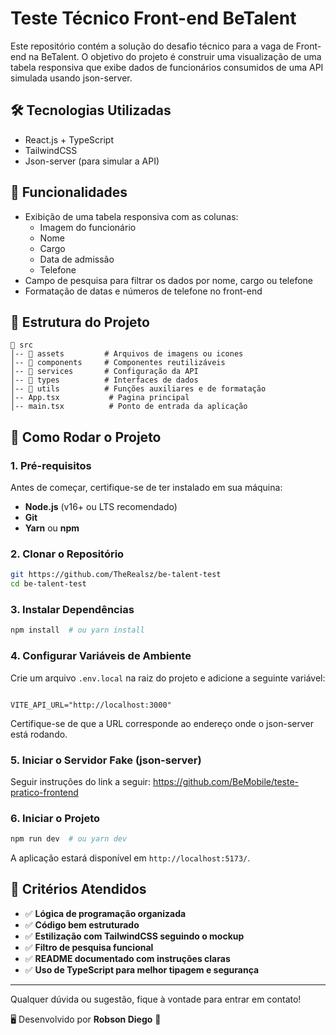 # Teste Técnico Front-end BeTalent

Este repositório contém a solução do desafio técnico para a vaga de Front-end na BeTalent. O objetivo do projeto é construir uma visualização de uma tabela responsiva que exibe dados de funcionários consumidos de uma API simulada usando json-server.

## 🛠 Tecnologias Utilizadas

- React.js + TypeScript
- TailwindCSS
- Json-server (para simular a API)

## 📌 Funcionalidades

- Exibição de uma tabela responsiva com as colunas:
  - Imagem do funcionário
  - Nome
  - Cargo
  - Data de admissão
  - Telefone
- Campo de pesquisa para filtrar os dados por nome, cargo ou telefone
- Formatação de datas e números de telefone no front-end

## 📂 Estrutura do Projeto

```
📁 src
│-- 📂 assets         # Arquivos de imagens ou icones
│-- 📂 components     # Componentes reutilizáveis
│-- 📂 services       # Configuração da API
│-- 📂 types          # Interfaces de dados
│-- 📂 utils          # Funções auxiliares e de formatação
│-- App.tsx           # Pagina principal
│-- main.tsx          # Ponto de entrada da aplicação
```

## 🚀 Como Rodar o Projeto

### 1. Pré-requisitos
Antes de começar, certifique-se de ter instalado em sua máquina:
- **Node.js** (v16+ ou LTS recomendado)
- **Git**
- **Yarn** ou **npm**

### 2. Clonar o Repositório
```bash
git https://github.com/TheRealsz/be-talent-test
cd be-talent-test
```

### 3. Instalar Dependências
```bash
npm install  # ou yarn install
```
### 4. Configurar Variáveis de Ambiente
Crie um arquivo `.env.local` na raiz do projeto e adicione a seguinte variável:

```env

VITE_API_URL="http://localhost:3000"

```

Certifique-se de que a URL corresponde ao endereço onde o json-server está rodando.

### 5. Iniciar o Servidor Fake (json-server)
Seguir instruções do link a seguir: https://github.com/BeMobile/teste-pratico-frontend

### 6. Iniciar o Projeto
```bash
npm run dev  # ou yarn dev
```

A aplicação estará disponível em `http://localhost:5173/`.

## 🎯 Critérios Atendidos
- ✅ **Lógica de programação organizada**
- ✅ **Código bem estruturado**
- ✅ **Estilização com TailwindCSS seguindo o mockup**
- ✅ **Filtro de pesquisa funcional**
- ✅ **README documentado com instruções claras**
- ✅ **Uso de TypeScript para melhor tipagem e segurança**

---

Qualquer dúvida ou sugestão, fique à vontade para entrar em contato!

🖥️ Desenvolvido por **Robson Diego** 🚀

